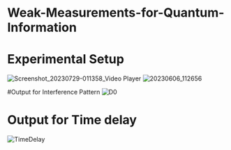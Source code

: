 # Weak-Measurements-for-Quantum-Information
# Experimental Setup
![Screenshot_20230729-011358_Video Player](https://github.com/rahulkr3101/Weak-Measurements-for-Quantum-Information/assets/92712071/85b0cf75-a3fe-4788-8029-9bd84037c128)
![20230606_112656](https://github.com/rahulkr3101/Weak-Measurements-for-Quantum-Information/assets/92712071/ecba3896-9d07-40d3-a5d7-fb153735cfa8)

#Output for Interference Pattern
![D0](https://github.com/rahulkr3101/Weak-Measurements-for-Quantum-Information/assets/92712071/36db3690-4a81-4dc4-938e-cec0d97b9752)
# Output for Time delay

![TimeDelay](https://github.com/rahulkr3101/Weak-Measurements-for-Quantum-Information/assets/92712071/53fdf4d7-1cd1-4e96-9a43-b490be65b331)
